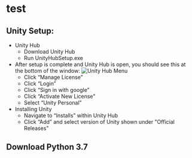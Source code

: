 # test

## Unity Setup:

* Unity Hub
  * Download Unity Hub
  * Run UnityHubSetup.exe
* After setup is complete and Unity Hub is open, you should see this at the bottom of the window:
  ![Unity Hub Menu](https://i.paste.pics/fcbee8923b6678a27448515de12622be.png)
  * Click “Manage License”
  * Click “Login”
  * Click “Sign in with google”
  * Click “Activate New License”
  * Select “Unity Personal”
* Installing Unity
  * Navigate to “Installs” within Unity Hub
  * Click “Add” and select version of Unity shown under "Official Releases"


## Download Python 3.7
